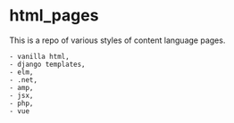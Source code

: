 # html_pages
This is a repo of various styles of content language pages. 

```
- vanilla html, 
- django templates,
- elm,
- .net,
- amp,
- jsx,
- php,
- vue
```
